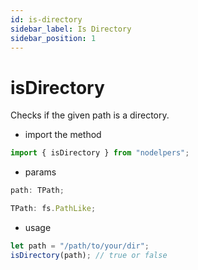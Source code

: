 ```yaml
---
id: is-directory
sidebar_label: Is Directory
sidebar_position: 1
---
```


# isDirectory

Checks if the given path is a directory.

- import the method

```js
import { isDirectory } from "nodelpers";
```

- params

```js
path: TPath;

TPath: fs.PathLike;
```

- usage

```js
let path = "/path/to/your/dir";
isDirectory(path); // true or false
```
